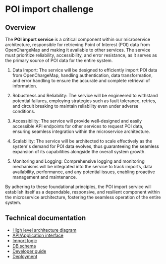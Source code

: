 # POI import challenge

## Overview

The **POI import service** is a critical component within our microservice architecture, responsible for retrieving Point of Interest (POI) data from OpenChargeMap and making it available to other services. The service must prioritize reliability, accessibility, and error resistance, as it serves as the primary source of POI data for the entire system.

1. Data Import: The service will be designed to efficiently import POI data from OpenChargeMap, handling authentication, data transformation, and error handling to ensure the accurate and complete retrieval of information.

2. Robustness and Reliability: The service will be engineered to withstand potential failures, employing strategies such as fault tolerance, retries, and circuit breaking to maintain reliability even under adverse conditions.

3. Accessibility: The service will provide well-designed and easily accessible API endpoints for other services to request POI data, ensuring seamless integration within the microservice architecture.

4. Scalability: The service will be architected to scale effectively as the system's demand for POI data evolves, thus guaranteeing the seamless expansion of its capabilities alongside the overall system growth.

5. Monitoring and Logging: Comprehensive logging and monitoring mechanisms will be integrated into the service to track imports, data availability, performance, and any potential issues, enabling proactive management and maintenance.

By adhering to these foundational principles, the POI import service will establish itself as a dependable, responsive, and resilient component within the microservice architecture, fostering the seamless operation of the entire system.

## Technical documentation

* [High level architecture diagram](./documentation/ARCHITECTURE.md)
* [API/Application interface](./documentation/API.md)
* [Import logic](./documentation/POI_IMPORT.md)
* [DB schema](./documentation/DB_SCHEMA.md)
* [Developer guide](./documentation/HOWTO.md)
* [Deployment](./documentation/DEPLOYMENT.md)
